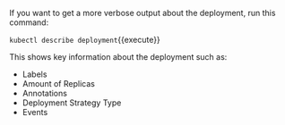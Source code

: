 If you want to get a more verbose output about the deployment, run this command:

`kubectl describe deployment`{{execute}}

This shows key information about the deployment such as:
- Labels
- Amount of Replicas 
- Annotations
- Deployment Strategy Type
- Events
